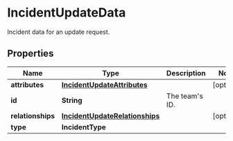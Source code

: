 # IncidentUpdateData

Incident data for an update request.

## Properties

| Name              | Type                                                              | Description        | Notes      |
| ----------------- | ----------------------------------------------------------------- | ------------------ | ---------- |
| **attributes**    | [**IncidentUpdateAttributes**](IncidentUpdateAttributes.md)       |                    | [optional] |
| **id**            | **String**                                                        | The team&#39;s ID. |
| **relationships** | [**IncidentUpdateRelationships**](IncidentUpdateRelationships.md) |                    | [optional] |
| **type**          | **IncidentType**                                                  |                    |
